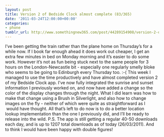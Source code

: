 ```yaml
---
layout: post
title: Version 2 of Bedside Clock almost complete (83/365)
date: '2011-03-24T12:00:00+00:00'
categories:
- phone
tumblr_url: http://www.somethingnew365.com/post/44289154908/version-2-of-bedside-clock-almost-complete-83
---
```

I’ve been getting the train rather than the plane home on Thursday’s for a while now. If I book far enough ahead it does work out cheaper, I get an extra few minutes in bed on Monday morning and it’s easier to do some work. However it’s not as fun being stuck next to the same people for 3 hours on the London-Newcastle bit - especially one regularly smelly bloke who seems to be going to Edinburgh every Thursday too. :-(
This week I managed to use the time productively and have almost completed version 2 of my Bedside Clock app. I’ve now fully integrated the sunrise and sunset information I previously worked on, and now have added a change so the color of the display changes through the night.
What I did learn was how to make that change using a Brush in Silverlight, and also how to change images on the fly - neither of which were quite as straightforward as I  would have thought.
All that’s left to do now is to do a better location lookup implementation than the one I previously did, and I’ll be ready to release into the wild.
P.S. The app is still getting a regular 40-50 downloads each day, and is up to 1207 total downloads as of today (26/03/2011). And to think I would have been happy with double figures!
